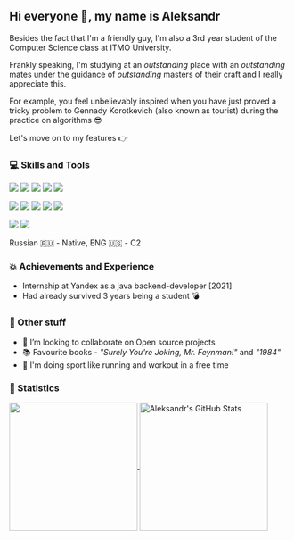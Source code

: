 ## Hi everyone 👋, my name is Aleksandr

Besides the fact that I'm a friendly guy, I'm also a 3rd year student of the Computer Science class at ITMO University.

Frankly speaking, I'm studying at an _outstanding_ place with an _outstanding_ mates under the guidance of _outstanding_ masters of their craft and I really appreciate this.

For example, you feel unbelievably inspired when you have just proved a tricky problem to Gennady Korotkevich (also known as tourist) during the practice on algorithms 😎

Let's move on to my features 👉

### 💻 Skills and Tools

![](https://img.shields.io/badge/Java-informational?style=flat&logo=java&logoColor=white&labelColor=df5555&color=black) ![](https://img.shields.io/badge/Kotlin-informational?style=flat&logo=kotlin&logoColor=white&labelColor=39b0a0&color=black) ![](https://img.shields.io/badge/Android-informational?style=flat&logo=android-studio&logoColor=black&labelColor=16f100&color=black) ![](https://img.shields.io/badge/MySQL-informational?style=flat&logo=MySQL&logoColor=white&labelColor=0B814D&color=black) ![](https://img.shields.io/badge/Python-informational?style=flat&logo=python&logoColor=blue&labelColor=dfce63&color=black)

![](https://img.shields.io/badge/C++-informational?style=flat&logo=c%2b%2b&labelColor=1965C9&logoColor=white&color=black) ![](https://img.shields.io/badge/JavaScript-informational?style=flat&logo=javascript&labelColor=f7df1e&logoColor=black&color=black) ![](https://img.shields.io/badge/HTML-informational?style=flat&logo=html5&labelColor=orange&logoColor=white&color=black) ![](https://img.shields.io/badge/CSS-informational?style=flat&logo=css3&labelColor=blue&logoColor=white&color=black) ![](https://img.shields.io/badge/Haskell-informational?style=flat&logo=haskell&logoColor=white&labelColor=8842a9&color=black)

![](https://img.shields.io/badge/Git-master-informational?style=flat&logo=git&logoColor=white&labelColor=63df8c&color=black) ![](https://img.shields.io/badge/Math-nb-informational?style=flat&logo=wolfram&logoColor=white&labelColor=0B814D&color=black)      

Russian 🇷🇺 - Native, ENG 🇺🇸 - C2   


### 💥 Achievements and Experience

- Internship at Yandex as a java backend-developer [2021]
- Had already survived 3 years being a student 💣

### 🌇 Other stuff

- 👯 I’m looking to collaborate on Open source projects
- 📚 Favourite books - _"Surely You're Joking, Mr. Feynman!"_ and _"1984"_
- 🏃 I'm doing sport like running and workout in a free time

### 🧮 Statistics
<!-- 
<p align=left> <img src=https://komarev.com/ghpvc/?username=aslastin alt=aslastin /> </p>

<a href="https://gihub.com/aslastin">

<img align=center src="https://github-readme-stats.vercel.app/api?username=aslastin&show_icons=true&count_private=true&include_all_commits=true&title_color=ffffff&bg_color=1965C9&text_color=ffffff&icon_color=ffffff">

</a> -->

<a href="https://github.com/aslastin">
  <img align="center" src="https://github-readme-stats.vercel.app/api/top-langs/?username=aslastin&title_color=ffffff&text_color=c9cacc&icon_color=2bbc8a&bg_color=1d1f21&langs_count=4" height=230/> 
</a>

<a href="https://github.com/aslastin">
  <img align="center" src="https://github-readme-stats.vercel.app/api?username=aslastin&show_icons=true&line_height=27&count_private=true&title_color=ffffff&text_color=c9cacc&icon_color=2bbc8a&bg_color=1d1f21" height=230 alt="Aleksandr's GitHub Stats" />
</a>

